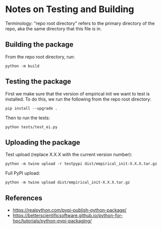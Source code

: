 # Notes on Testing and Building

Terminology: "repo root directory" refers to the primary directory of the repo, aka the same directory that this file is in.

## Building the package

From the repo root directory, run:

```
python -m build
```

## Testing the package

First we make sure that the version of empirical init we want to test is installed. To do this, we run the following from the repo root directory:

```
pip install --upgrade .
```

Then to run the tests:

```
python tests/test_ei.py
```


## Uploading the package

Test upload (replace X.X.X with the current version number):

```
python -m twine upload -r testpypi dist/empirical_init-X.X.X.tar.gz
```

Full PyPI upload:

```
python -m twine upload dist/empirical_init-X.X.X.tar.gz
```


## References
* https://realpython.com/pypi-publish-python-package/
* https://betterscientificsoftware.github.io/python-for-hpc/tutorials/python-pypi-packaging/

